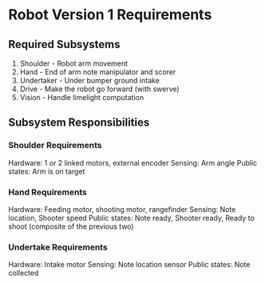 # Robot Version 1 Requirements

## Required Subsystems
1. Shoulder - Robot arm movement
2. Hand - End of arm note manipulator and scorer
3. Undertaker - Under bumper ground intake
4. Drive - Make the robot go forward (with swerve)
5. Vision - Handle limelight computation

## Subsystem Responsibilities

### Shoulder Requirements

Hardware: 1 or 2 linked motors, external encoder
Sensing: Arm angle 
Public states: Arm is on target

### Hand Requirements

Hardware: Feeding motor, shooting motor, rangefinder
Sensing: Note location, Shooter speed
Public states: Note ready, Shooter ready, Ready to shoot (composite of the previous two) 

### Undertake Requirements

Hardware: Intake motor
Sensing: Note location sensor
Public states: Note collected